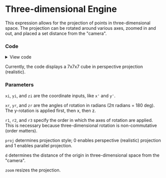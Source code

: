 # Three-dimensional Engine

This expression allows for the projection of points in three-dimensional space. The projection can be rotated around various axes, zoomed in and out, and placed a set distance from the "camera".

### Code

<details>
  <summary>View code</summary>
  
```
#########Make sure to use rectangular grid 20x20!########## 

###################### Coordinates ########################

xi = lerp((index%7)/7,-3,4);           #Left-right

yi = lerp((floor(index/7)%7)/7,-3,4);  #Back-front

zi = lerp((floor(index/49)%7)/7,-3,4); #Down-up

######################## Angles ###########################

xr = 0; #Tumble forward

yr = 0; #Counter-clockwise from front

zr = 0; #Counter-clockwise from top

#Specify order of application: (r1, then r2, then r3)

r1 = yr; r2 = xr; r3 = zr;

####################### Parameters ########################

proj = 0;   #0 for perspective, 1 for parallel

#0 has foreshortening (realism), 1 retains parallelism

d = 10;     #Distance from projection (perspective only)

zoom = 30;  #Size of projection

h = 70*sqrt(xi^2 + yi^2 + zi^2);

v = if(index < 343,1,0);

s = 1;

######## Calculations (don't worry about these) ###########

x1 = xi*cos(r1)-zi*sin(r1); z1 = xi*sin(r1)+zi*cos(r1);
y2 = yi*cos(r2)-z1*sin(r2); z2 = yi*sin(r2)+z1*cos(r2);
x3 = x1*cos(r3)-y2*sin(r3); y3 = x1*sin(r3)+y2*cos(r3);

x' = zoom*x3*if(proj,1,(d/(d+y3)));  #Horizontal output

y' = zoom*z2*if(proj,1,(d/(d+y3)));  #Vertical output

#################Expression by Chrnan6710##################
```
</details>

Currently, the code displays a 7x7x7 cube in perspective projection (realistic).

### Parameters

`xi`, `yi`, and `zi` are the coordinate inputs, like `x'` and `y'`.

`xr`, `yr`, and `zr` are the angles of rotation in radians (2π radians = 180 deg). The y-rotation is applied first, then x, then z.

`r1`, `r2`, and `r3` specify the order in which the axes of rotation are applied. This is necessary because three-dimensional rotation is non-commutative (order matters).

`proj` determines projection style; 0 enables perspective (realistic) projection and 1 enables parallel projection.

`d` determines the distance of the origin in three-dimensional space from the "camera".

`zoom` resizes the projection.
